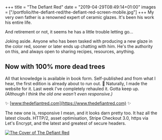 +++
title = "The Defiant Red"
date = "2019-04-29T08:49:14+01:00"
images = ["/portfolio/the-defiant-red/the-defiant-red-screen-mobile.jpg"]
+++
My very own father is a renowned expert of ceramic glazes. It's been his work his entire life.
<!--more-->

And retirement or not, it seems he has a little trouble letting go...

Joking aside. Anyone who has been tasked with producing a new glaze in the color red, sooner or later ends up chatting with him. He's the authority on this, and always open to sharing recipes, resources, anything.

## Now with 100% more dead trees
All that knowledge is available in book form. Self-published and from what I hear, the first edition is already about to run out. 🧐 Naturally, I made the website for it. Last week I've completely rehauled it. Gotta keep up. _(Although I think the old one wasn't even responsive.)_

✨ [www.thedefiantred.com](https://www.thedefiantred.com) ✨

The new one is, responsive I mean, and it looks darn pretty too. It haz all the latest clouds. HTTP/2, asset optimisation, Stripe Checkout 3.0, https via Let's Encrypt, and the latest and greatest of secure headers.

<a href="https://www.thedefiantred.com"><img alt="The Cover of The Defiant Red" src="/img/portfolio/the-defiant-red-index-desktop.png"></a>
